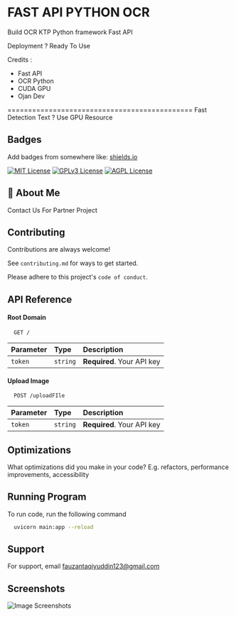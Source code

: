 
# FAST API PYTHON OCR

Build OCR KTP Python framework Fast API

Deployment ? Ready To Use

Credits : 
- Fast API
- OCR Python
- CUDA GPU
- Ojan Dev


=============================================
Fast Detection Text ? Use GPU Resource


## Badges

Add badges from somewhere like: [shields.io](https://shields.io/)

[![MIT License](https://img.shields.io/badge/License-MIT-green.svg)](https://choosealicense.com/licenses/mit/)
[![GPLv3 License](https://img.shields.io/badge/License-GPL%20v3-yellow.svg)](https://opensource.org/licenses/)
[![AGPL License](https://img.shields.io/badge/license-AGPL-blue.svg)](http://www.gnu.org/licenses/agpl-3.0)


## 🚀 About Me
Contact Us For Partner Project




## Contributing

Contributions are always welcome!

See `contributing.md` for ways to get started.

Please adhere to this project's `code of conduct`.


## API Reference

#### Root Domain

```http
  GET /
```

| Parameter | Type     | Description                |
| :-------- | :------- | :------------------------- |
| `token` | `string` | **Required**. Your API key |

#### Upload Image

```http
  POST /uploadFIle
```

| Parameter | Type     | Description                       |
| :-------- | :------- | :-------------------------------- |
| `token`      | `string` | **Required**. Your API key |




## Optimizations

What optimizations did you make in your code? E.g. refactors, performance improvements, accessibility


## Running Program

To run code, run the following command

```bash
  uvicorn main:app --reload
```


## Support

For support, email fauzantaqiyuddin123@gmail.com


## Screenshots

![Image Screenshots](https://i.ibb.co/VHvWMGx/KTP-Image-Processing.png)


